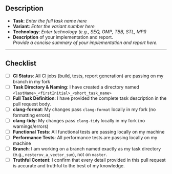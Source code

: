 <!--
Pull request title requirement:

"<LastName> <FirstName>. Technology <TECHNOLOGY_NAME:SEQ|OMP|TBB|STL|MPI>. <Full Task Name>. Variant <Number>"
-->

## Description
<!--
Please provide a detailed description of your implementation, including:
 - key solution details (chosen algorithm description)
 - parallelism technology application (if applicable)
-->

- **Task**: _Enter the full task name here_
- **Variant**: _Enter the variant number here_
- **Technology**: _Enter technology (e.g., SEQ, OMP, TBB, STL, MPI)_
- **Description** of your implementation and report.  
  _Provide a concise summary of your implementation and report here._

---

## Checklist
<!--
Please ensure the following items are completed **before** submitting your pull request and requesting a review:
-->

- [ ] **CI Status**: All CI jobs (build, tests, report generation) are passing on my branch in my fork
- [ ] **Task Directory & Naming**: I have created a directory named `<lastName>_<firstInitial>_<short_task_name>`
- [ ] **Full Task Definition**: I have provided the complete task description in the pull request body.
- [ ] **clang-format**: My changes pass `clang-format` locally in my fork (no formatting errors)
- [ ] **clang-tidy**: My changes pass `clang-tidy` locally in my fork (no warnings/errors)
- [ ] **Functional Tests**: All functional tests are passing locally on my machine
- [ ] **Performance Tests**: All performance tests are passing locally on my machine
- [ ] **Branch**: I am working on a branch named exactly as my task directory (e.g., `nesterov_a_vector_sum`), not on `master`.
- [ ] **Truthful Content**: I confirm that every detail provided in this pull request is accurate and truthful to the best of my knowledge.

<!--
NOTE: Untruthful entries in this checklist may result in PR rejection and zero points for the associated task.
-->
